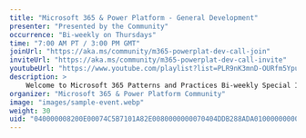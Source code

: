 ```yaml
---
title: "Microsoft 365 & Power Platform - General Development"
presenter: "Presented by the Community"
occurrence: "Bi-weekly on Thursdays"
time: "7:00 AM PT / 3:00 PM GMT"
joinUrl: "https://aka.ms/community/m365-powerplat-dev-call-join"
inviteUrl: "https://aka.ms/community/m365-powerplat-dev-call-invite"
youtubeUrl: "https://www.youtube.com/playlist?list=PLR9nK3mnD-OURfm5Ypu-wK52cxBv_gXCA"
description: >
    Welcome to Microsoft 365 Patterns and Practices Bi-weekly Special Interest Group call around Microsoft 365 General developer topics. Topics covered in this call are solution designs, provisioning, Microsoft Teams, SharePoint, Online, Power Platform etc. across the platform with updates from Microsoft and 2-3 live demos.
organizer: "Microsoft 365 & Power Platform Community"
image: "images/sample-event.webp"
weight: 30
uid: "040000008200E00074C5B7101A82E0080000000070404DDB288ADA01000000000000000010000000F485AAF2995C3947AF4B1E87F01384A0"
---
```

